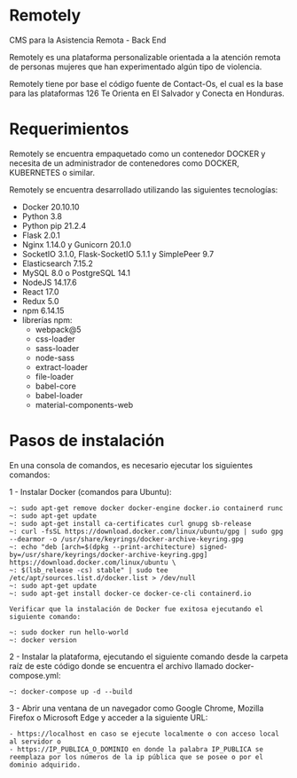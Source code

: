 # Remotely
CMS para la Asistencia Remota - Back End

Remotely es una plataforma personalizable orientada a la atención remota de personas mujeres que han experimentado algún tipo de violencia.

Remotely tiene por base el código fuente de Contact-Os, el cual es la base para las plataformas 126 Te Orienta en El Salvador y Conecta en Honduras.

# Requerimientos

Remotely se encuentra empaquetado como un contenedor DOCKER y necesita de un administrador de contenedores como DOCKER, KUBERNETES o similar.

Remotely se encuentra desarrollado utilizando las siguientes tecnologías:
- Docker 20.10.10
- Python 3.8
- Python pip 21.2.4
- Flask 2.0.1
- Nginx 1.14.0 y Gunicorn 20.1.0
- SocketIO 3.1.0, Flask-SocketIO 5.1.1 y SimplePeer 9.7
- Elasticsearch 7.15.2
- MySQL 8.0 o PostgreSQL 14.1
- NodeJS 14.17.6
- React 17.0
- Redux 5.0
- npm 6.14.15
- librerías npm:
    - webpack@5
    - css-loader
    - sass-loader
    - node-sass
    - extract-loader
    - file-loader
    - babel-core 
    - babel-loader
    - material-components-web

# Pasos de instalación

En una consola de comandos, es necesario ejecutar los siguientes comandos:

1 - Instalar Docker (comandos para Ubuntu):

    ~: sudo apt-get remove docker docker-engine docker.io containerd runc
    ~: sudo apt-get update
    ~: sudo apt-get install ca-certificates curl gnupg sb-release
    ~: curl -fsSL https://download.docker.com/linux/ubuntu/gpg | sudo gpg --dearmor -o /usr/share/keyrings/docker-archive-keyring.gpg
    ~: echo "deb [arch=$(dpkg --print-architecture) signed-by=/usr/share/keyrings/docker-archive-keyring.gpg] https://download.docker.com/linux/ubuntu \
    ~: $(lsb_release -cs) stable" | sudo tee /etc/apt/sources.list.d/docker.list > /dev/null
    ~: sudo apt-get update
    ~: sudo apt-get install docker-ce docker-ce-cli containerd.io

    Verificar que la instalación de Docker fue exitosa ejecutando el siguiente comando:

    ~: sudo docker run hello-world
    ~: docker version

2 -  Instalar la plataforma, ejecutando el siguiente comando desde la carpeta raíz de este código donde se encuentra el archivo llamado docker-compose.yml:

    ~: docker-compose up -d --build

3 - Abrir una ventana de un navegador como Google Chrome, Mozilla Firefox o Microsoft Edge y acceder a la siguiente URL:

    - https://localhost en caso se ejecute localmente o con acceso local al servidor o 
    - https://IP_PUBLICA_O_DOMINIO en donde la palabra IP_PUBLICA se reemplaza por los números de la ip pública que se posee o por el dominio adquirido.
